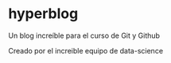 # hyperblog
Un blog increíble para el curso de Git y Github

Creado por el increible equipo de data-science
